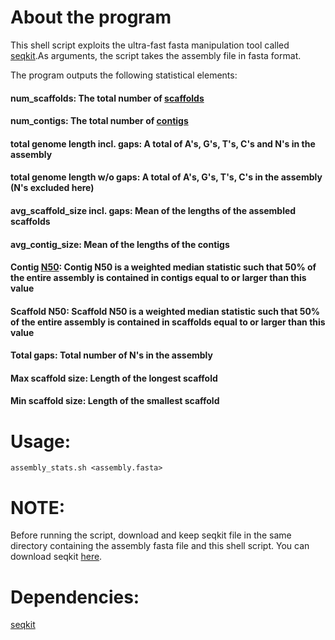 # About the program

This shell script exploits the ultra-fast fasta manipulation tool called [seqkit](http://www.biocodes.org/thread.php?id=15).As arguments, the script takes the assembly file in fasta format.

The program outputs the following statistical elements:

#### num_scaffolds: The total number of [scaffolds](http://genome.jgi.doe.gov/help/scaffolds.html)

#### num_contigs: The total number of [contigs](https://en.wikipedia.org/wiki/Contig)

#### total genome length incl. gaps: A total of A's, G's, T's, C's and N's in the assembly

#### total genome length w/o gaps: A total of A's, G's, T's, C's in the assembly (N's excluded here)

#### avg_scaffold_size incl. gaps: Mean of the lengths of the assembled scaffolds

#### avg_contig_size: Mean of the lengths of the contigs

#### Contig [N50](http://www.biocodes.org/thread.php?id=9): Contig N50 is a weighted median statistic such that 50% of the entire assembly is contained in contigs equal to or larger than this value

#### Scaffold N50: Scaffold N50 is a weighted median statistic such that 50% of the entire assembly is contained in scaffolds equal to or larger than this value

#### Total gaps: Total number of N's in the assembly

#### Max scaffold size: Length of the longest scaffold

#### Min scaffold size: Length of the smallest scaffold

# Usage:
`assembly_stats.sh <assembly.fasta>`

# NOTE:

Before running the script, download and keep seqkit file in the same directory containing the assembly fasta file and this shell script. You can download seqkit [here](https://github.com/shenwei356/seqkit/releases).

# Dependencies:
[seqkit](https://github.com/shenwei356/seqkit)
